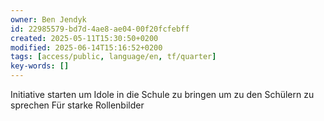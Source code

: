 ```yaml
---
owner: Ben Jendyk
id: 22985579-bd7d-4ae8-ae04-00f20fcfebff
created: 2025-05-11T15:30:50+0200
modified: 2025-06-14T15:16:52+0200
tags: [access/public, language/en, tf/quarter]
key-words: []
---
```


Initiative starten um Idole in die Schule zu bringen um zu den Schülern zu sprechen
Für starke Rollenbilder 
